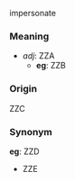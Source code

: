 impersonate
### Meaning
+ _adj_: ZZA
    + __eg__: ZZB

### Origin

ZZC

### Synonym

__eg__: ZZD

+ ZZE


